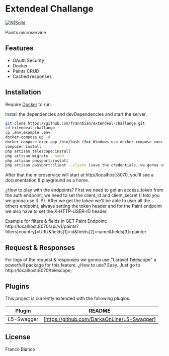 # Extendeal Challange

[![N|Solid](https://camo.githubusercontent.com/316ccceb2c875497ee2197622c2040a241b8afe4ff78ab7cc0161ee2a644b8a3/68747470733a2f2f696d672e736869656c64732e696f2f62616467652f4c61726176656c2d4646324432303f7374796c653d666f722d7468652d6261646765266c6f676f3d6c61726176656c266c6f676f436f6c6f723d7768697465)](https://laravel.com/)


Paints microservice

## Features

- OAuth Security
- Docker
- Paints CRUD
- Cached responses

## Installation

Require [Docker](https://www.docker.com/) to run.

Install the dependencies and devDependencies and start the server.

```sh
git clone https://github.com/frannbian/extendeal-challange.git
cd extendeal-challange
cp .env.example .env
docker-compose up -d
docker-compose exec app /bin/bash (for Windows use docker-compose exec app //bin//bash)
composer install
php artisan telescope:install
php artisan migrate --seed
php artisan passport:install
php artisan passport:client --client (save the credentials, we gonna user later)

```
After that the microservice will start at http//localhost:8070, you'll see a documentation & playground as a home.

¿How to play with the endpoints?
First we need to get an access_token from the auth endpoint, we need to set the client_id and client_secret (I told you we gonna use it :P).
After we get the token we'll be able to user all the others endpoint, always setting the token header and for the Paint endpoint we also have to set the X-HTTP-USER-ID header.

Example for filters & fields in GET Paint Endpoint:
http://localhost:8070/api/v1/paints?filters[country]=URU&fields[1]=id&fields[2]=name&fields[3]=painter

## Request & Responses 
For logs of the request & responses we gonna use "Laravel Telescope" a powerfull package for this feature.
¿How to use? Easy. Just go to http://localhost:8070/telescope;
## Plugins

This project is currently extended with the following plugins.

| Plugin | README |
| ------ | ------ |
| L5-Swagger | [https://github.com/DarkaOnLine/L5-Swagger] |

## License

Franco Bianco

